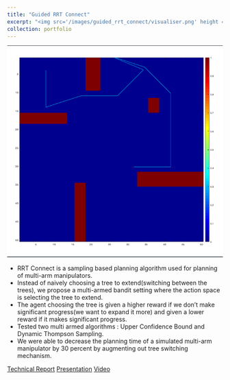 ```yaml
---
title: "Guided RRT Connect"
excerpt: "<img src='/images/guided_rrt_connect/visualiser.png' height = '200' width='200'>"
collection: portfolio
---
```


<img src="/images/guided_rrt_connect/visualiser.png">

* RRT Connect is a sampling based planning algorithm used for planning of multi-arm manipulators.
* Instead of naively choosing a tree to extend(switching between the trees), we propose a multi-armed bandit setting where the action space is selecting the tree to extend.
* The agent choosing the tree is given a higher reward if we don’t make significant progress(we want to expand it more) and given a lower reward if it makes significant progress.
* Tested two multi armed algorithms : Upper Confidence Bound and Dynamic Thompson Sampling.
* We were able to decrease the planning time of a simulated multi-arm manipulator by 30 percent by augmenting out tree switching mechanism.

[Technical Report](https://drive.google.com/file/d/1dL9yRUegyA_MQ0bju2H_RrLtYSXdYZES/view?usp=sharing "Technical Report")
[Presentation](https://drive.google.com/file/d/1vOuCVcyK-tOiROwCqBsHiSI9hkF7wXcc/view?usp=sharing "Presentation")
[Video](https://www.youtube.com/watch?v=PbfxSmOMLOU&feature=youtu.be "Video")

